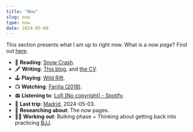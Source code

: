```yaml
---
title: "Now"
slug: now
type: now
date: 2024-05-08
---
```


 This section presents what I am up to right now. What is a *now page*? Find out [here](https://nownownow.com/about).

- 📘 **Reading**: [Snow Crash](https://en.wikipedia.org/wiki/Snow_Crash).
- 🖋️ **Writing**: [This blog](/), and [the CV](/cv/).
- 🕹️ **Playing**: [Wild Rift](https://wildrift.leagueoflegends.com/).
- 📺 **Watching**: [Fariña (2018)](https://www.imdb.com/title/tt6970710/).
- 📻 **Listening to**: [Lofi \[No copyright\] - Spotify](https://open.spotify.com/playlist/0g7MoJYEpZGNkqI2yYaVWo?si=832176abfde3461f).
- 🧳 **Last trip**: [Madrid](/posts/madrid-spring-2024/), 2024-05-03.
- 🧪 **Researching about**: The now pages.
- 🏋️‍♂️ **Working out**: Bulking phase + Thinking about getting back into practicing [BJJ](https://en.wikipedia.org/wiki/Brazilian_jiu-jitsu).
